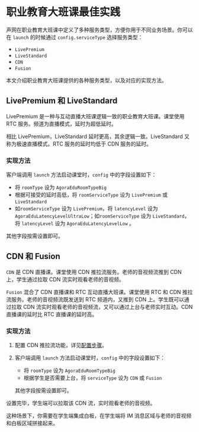 # 职业教育大班课最佳实践

声网在职业教育大班课中定义了多种服务类型，方便你用于不同业务场景。你可以在 `launch` 的时候通过 `config.serviceType` 选择服务类型：

- `LivePremium`
- `LiveStandard`
- `CDN`
- `Fusion`

本文介绍职业教育大班课提供的各种服务类型，以及对应的实现方法。

## LivePremium 和 LiveStandard

LivePremium 是一种与互动直播大班课逻辑一致的职业教育大班课。课堂使用 RTC 服务。频道为直播模式，延时为超低延时。

相比 LivePremium，LiveStandard 延时更高，其余逻辑一致。LiveStandard 又称为极速直播模式。RTC 服务的延时均低于 CDN 服务的延时。

### 实现方法

客户端调用 `launch` 方法启动课堂时，`config` 中的字段设置如下：

- 将 `roomType` 设为 `AgoraEduRoomTypeBig`
- 根据可接受的延时高低，将 `roomServiceType` 设为 `LivePremium` 或 `LiveStandard`
- 如`roomServiceType` 设为 `LivePremium`，将 `latencyLevel` 设为 `AgoraEduLatencyLevelUltraLow`；如`roomServiceType` 设为 `LiveStandard`，将 `latencyLevel` 设为 `AgoraEduLatencyLevelLow` 。

其他字段按需设置即可。

## CDN 和 Fusion

`CDN` 是 CDN 直播课。课堂使用 CDN 推拉流服务。老师的音视频流推到 CDN 上，学生通过拉取 CDN 流实时观看老师的音视频。

`Fusion` 混合了 CDN 直播课和 RTC 互动直播大班课。课堂使用 RTC 和 CDN 推拉流服务。老师的音视频流既发送到 RTC 频道内，又推到 CDN 上。学生既可以通过拉取 CDN 流实时观看老师的音视频流，又可以通过上台与老师实时互动。CDN 直播课的延时比 RTC 直播课的延时高。

### 实现方法

1. 配置 CDN 推拉流功能，详见[配置步骤]()。
2. 客户端调用 `launch` 方法启动课堂时，`config` 中的字段设置如下：

    - 将 `roomType` 设为 `AgoraEduRoomTypeBig`
    - 根据学生是否需要上台，将 `serviceType` 设为 `CDN` 或 `Fusion`

    其他字段按需设置即可。

设置完毕，学生端可以拉取该 CDN 流，实时观看老师的音视频。

这种场景下，你需要在学生端集成白板，在学生端将 IM 消息区域与老师的音视频和白板区域拼接起来。

